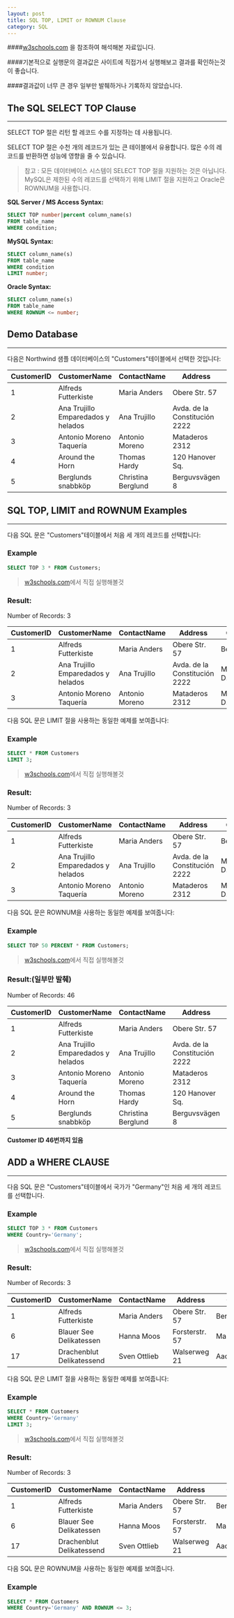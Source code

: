 ```yaml
---
layout: post
title: SQL TOP, LIMIT or ROWNUM Clause
category: SQL
---
```




####[w3schools.com](www.w3schools.com/sql) 을 참조하여 해석해본 자료입니다.

####기본적으로 실행문의 결과값은 사이트에 직접가서 실행해보고 결과를 확인하는것이 좋습니다.

####결과값이 너무 큰 경우 일부만 발췌하거나 기록하지 않았습니다.







## The SQL SELECT TOP Clause

---



SELECT TOP 절은 리턴 할 레코드 수를 지정하는 데 사용됩니다.

SELECT TOP 절은 수천 개의 레코드가 있는 큰 테이블에서 유용합니다. 많은 수의 레코드를 반환하면 성능에 영향을 줄 수 있습니다.



> 참고 : 모든 데이터베이스 시스템이 SELECT TOP 절을 지원하는 것은 아닙니다. MySQL은 제한된 수의 레코드를 선택하기 위해 LIMIT 절을 지원하고 Oracle은 ROWNUM을 사용합니다.



**SQL Server / MS Access Syntax:**

```sql
SELECT TOP number|percent column_name(s)
FROM table_name
WHERE condition;
```



**MySQL Syntax:**

```sql
SELECT column_name(s)
FROM table_name
WHERE condition
LIMIT number;
```



**Oracle Syntax:**

```sql
SELECT column_name(s)
FROM table_name
WHERE ROWNUM <= number;
```







## Demo Database

---



다음은 Northwind 샘플 데이터베이스의 "Customers"테이블에서 선택한 것입니다:



| CustomerID | CustomerName                       | ContactName        | Address                       | City        | PostalCode | Country |
| ---------- | ---------------------------------- | ------------------ | ----------------------------- | ----------- | ---------- | ------- |
| 1          | Alfreds Futterkiste                | Maria Anders       | Obere Str. 57                 | Berlin      | 12209      | Germany |
| 2          | Ana Trujillo Emparedados y helados | Ana Trujillo       | Avda. de la Constitución 2222 | México D.F. | 05021      | Mexico  |
| 3          | Antonio Moreno Taquería            | Antonio Moreno     | Mataderos 2312                | México D.F. | 05023      | Mexico  |
| 4          | Around the Horn                    | Thomas Hardy       | 120 Hanover Sq.               | London      | WA1 1DP    | UK      |
| 5          | Berglunds snabbköp                 | Christina Berglund | Berguvsvägen 8                | Luleå       | S-958 22   | Sweden  |







## SQL TOP, LIMIT and ROWNUM Examples

---



다음 SQL 문은 "Customers"테이블에서 처음 세 개의 레코드를 선택합니다:



### Example

```sql
SELECT TOP 3 * FROM Customers;
```

> [w3schools.com](www.w3schools.com/sql)에서 직접 실행해볼것





### Result:

Number of Records: 3

| CustomerID | CustomerName                       | ContactName    | Address                       | City        | PostalCode | Country |
| ---------- | ---------------------------------- | -------------- | ----------------------------- | ----------- | ---------- | ------- |
| 1          | Alfreds Futterkiste                | Maria Anders   | Obere Str. 57                 | Berlin      | 12209      | Germany |
| 2          | Ana Trujillo Emparedados y helados | Ana Trujillo   | Avda. de la Constitución 2222 | México D.F. | 05021      | Mexico  |
| 3          | Antonio Moreno Taquería            | Antonio Moreno | Mataderos 2312                | México D.F. | 05023      | Mexico  |





다음 SQL 문은 LIMIT 절을 사용하는 동일한 예제를 보여줍니다:



### Example

```sql
SELECT * FROM Customers
LIMIT 3;
```

> [w3schools.com](www.w3schools.com/sql)에서 직접 실행해볼것





### Result:

Number of Records: 3

| CustomerID | CustomerName                       | ContactName    | Address                       | City        | PostalCode | Country |
| ---------- | ---------------------------------- | -------------- | ----------------------------- | ----------- | ---------- | ------- |
| 1          | Alfreds Futterkiste                | Maria Anders   | Obere Str. 57                 | Berlin      | 12209      | Germany |
| 2          | Ana Trujillo Emparedados y helados | Ana Trujillo   | Avda. de la Constitución 2222 | México D.F. | 05021      | Mexico  |
| 3          | Antonio Moreno Taquería            | Antonio Moreno | Mataderos 2312                | México D.F. | 05023      | Mexico  |





다음 SQL 문은 ROWNUM을 사용하는 동일한 예제를 보여줍니다:



### Example

```sql
SELECT TOP 50 PERCENT * FROM Customers;
```

> [w3schools.com](www.w3schools.com/sql)에서 직접 실행해볼것





### Result:(일부만 발췌)

Number of Records: 46

| CustomerID | CustomerName                       | ContactName        | Address                       | City        | PostalCode | Country |
| ---------- | ---------------------------------- | ------------------ | ----------------------------- | ----------- | ---------- | ------- |
| 1          | Alfreds Futterkiste                | Maria Anders       | Obere Str. 57                 | Berlin      | 12209      | Germany |
| 2          | Ana Trujillo Emparedados y helados | Ana Trujillo       | Avda. de la Constitución 2222 | México D.F. | 05021      | Mexico  |
| 3          | Antonio Moreno Taquería            | Antonio Moreno     | Mataderos 2312                | México D.F. | 05023      | Mexico  |
| 4          | Around the Horn                    | Thomas Hardy       | 120 Hanover Sq.               | London      | WA1 1DP    | UK      |
| 5          | Berglunds snabbköp                 | Christina Berglund | Berguvsvägen 8                | Luleå       | S-958 22   | Sweden  |

**Customer ID 46번까지 있음**





## ADD a WHERE CLAUSE

---



다음 SQL 문은 "Customers"테이블에서 국가가 "Germany"인 처음 세 개의 레코드를 선택합니다.



### Example

```sql
SELECT TOP 3 * FROM Customers
WHERE Country='Germany';
```

> [w3schools.com](www.w3schools.com/sql)에서 직접 실행해볼것





### Result:

Number of Records: 3

| CustomerID | CustomerName              | ContactName  | Address        | City     | PostalCode | Country |
| ---------- | ------------------------- | ------------ | -------------- | -------- | ---------- | ------- |
| 1          | Alfreds Futterkiste       | Maria Anders | Obere Str. 57  | Berlin   | 12209      | Germany |
| 6          | Blauer See Delikatessen   | Hanna Moos   | Forsterstr. 57 | Mannheim | 68306      | Germany |
| 17         | Drachenblut Delikatessend | Sven Ottlieb | Walserweg 21   | Aachen   | 52066      | Germany |





다음 SQL 문은 LIMIT 절을 사용하는 동일한 예제를 보여줍니다:



### Example

```sql
SELECT * FROM Customers
WHERE Country='Germany'
LIMIT 3;
```

> [w3schools.com](www.w3schools.com/sql)에서 직접 실행해볼것





### Result:

Number of Records: 3

| CustomerID | CustomerName              | ContactName  | Address        | City     | PostalCode | Country |
| ---------- | ------------------------- | ------------ | -------------- | -------- | ---------- | ------- |
| 1          | Alfreds Futterkiste       | Maria Anders | Obere Str. 57  | Berlin   | 12209      | Germany |
| 6          | Blauer See Delikatessen   | Hanna Moos   | Forsterstr. 57 | Mannheim | 68306      | Germany |
| 17         | Drachenblut Delikatessend | Sven Ottlieb | Walserweg 21   | Aachen   | 52066      | Germany |







다음 SQL 문은 ROWNUM을 사용하는 동일한 예제를 보여줍니다.



### Example

```sql
SELECT * FROM Customers
WHERE Country='Germany' AND ROWNUM <= 3;
```

